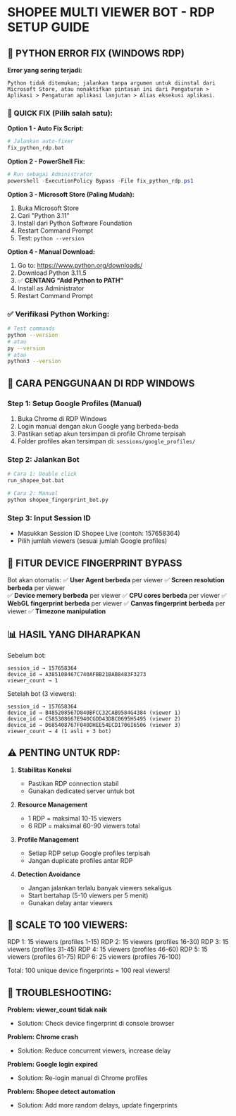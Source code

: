 # SHOPEE MULTI VIEWER BOT - RDP SETUP GUIDE

## 🚨 PYTHON ERROR FIX (WINDOWS RDP)

**Error yang sering terjadi:**
```
Python tidak ditemukan; jalankan tanpa argumen untuk diinstal dari Microsoft Store, atau nonaktifkan pintasan ini dari Pengaturan > Aplikasi > Pengaturan aplikasi lanjutan > Alias eksekusi aplikasi.
```

### 🔧 QUICK FIX (Pilih salah satu):

**Option 1 - Auto Fix Script:**
```bash
# Jalankan auto-fixer
fix_python_rdp.bat
```

**Option 2 - PowerShell Fix:**
```powershell
# Run sebagai Administrator
powershell -ExecutionPolicy Bypass -File fix_python_rdp.ps1
```

**Option 3 - Microsoft Store (Paling Mudah):**
1. Buka Microsoft Store
2. Cari "Python 3.11"
3. Install dari Python Software Foundation
4. Restart Command Prompt
5. Test: `python --version`

**Option 4 - Manual Download:**
1. Go to: https://www.python.org/downloads/
2. Download Python 3.11.5
3. ✅ **CENTANG "Add Python to PATH"**
4. Install as Administrator
5. Restart Command Prompt

### ✅ Verifikasi Python Working:
```bash
# Test commands
python --version
# atau
py --version
# atau  
python3 --version
```

## 🎯 CARA PENGGUNAAN DI RDP WINDOWS

### Step 1: Setup Google Profiles (Manual)
1. Buka Chrome di RDP Windows
2. Login manual dengan akun Google yang berbeda-beda
3. Pastikan setiap akun tersimpan di profile Chrome terpisah
4. Folder profiles akan tersimpan di: `sessions/google_profiles/`

### Step 2: Jalankan Bot
```bash
# Cara 1: Double click
run_shopee_bot.bat

# Cara 2: Manual
python shopee_fingerprint_bot.py
```

### Step 3: Input Session ID
- Masukkan Session ID Shopee Live (contoh: 157658364)
- Pilih jumlah viewers (sesuai jumlah Google profiles)

## 🔧 FITUR DEVICE FINGERPRINT BYPASS

Bot akan otomatis:
✅ **User Agent berbeda** per viewer
✅ **Screen resolution berbeda** per viewer  
✅ **Device memory berbeda** per viewer
✅ **CPU cores berbeda** per viewer
✅ **WebGL fingerprint berbeda** per viewer
✅ **Canvas fingerprint berbeda** per viewer
✅ **Timezone manipulation**

## 📊 HASIL YANG DIHARAPKAN

Sebelum bot:
```
session_id → 157658364
device_id → A385108467C740AFBB21BAB8483F3273
viewer_count → 1
```

Setelah bot (3 viewers):
```
session_id → 157658364
device_id → B485208567D840BFCC32CAB9584G4384 (viewer 1)
device_id → C585308667E940CGDD43DBC0695H5495 (viewer 2)  
device_id → D685408767F040DHEE54ECD1706I6506 (viewer 3)
viewer_count → 4 (1 asli + 3 bot)
```

## ⚠️ PENTING UNTUK RDP:

1. **Stabilitas Koneksi**
   - Pastikan RDP connection stabil
   - Gunakan dedicated server untuk bot

2. **Resource Management** 
   - 1 RDP = maksimal 10-15 viewers
   - 6 RDP = maksimal 60-90 viewers total

3. **Profile Management**
   - Setiap RDP setup Google profiles terpisah
   - Jangan duplicate profiles antar RDP

4. **Detection Avoidance**
   - Jangan jalankan terlalu banyak viewers sekaligus
   - Start bertahap (5-10 viewers per 5 menit)
   - Gunakan delay antar viewers

## 🚀 SCALE TO 100 VIEWERS:

RDP 1: 15 viewers (profiles 1-15)
RDP 2: 15 viewers (profiles 16-30)
RDP 3: 15 viewers (profiles 31-45)
RDP 4: 15 viewers (profiles 46-60)
RDP 5: 15 viewers (profiles 61-75)
RDP 6: 25 viewers (profiles 76-100)

Total: 100 unique device fingerprints = 100 real viewers!

## 📝 TROUBLESHOOTING:

**Problem: viewer_count tidak naik**
- Solution: Check device fingerprint di console browser

**Problem: Chrome crash**
- Solution: Reduce concurrent viewers, increase delay

**Problem: Google login expired**  
- Solution: Re-login manual di Chrome profiles

**Problem: Shopee detect automation**
- Solution: Add more random delays, update fingerprints
